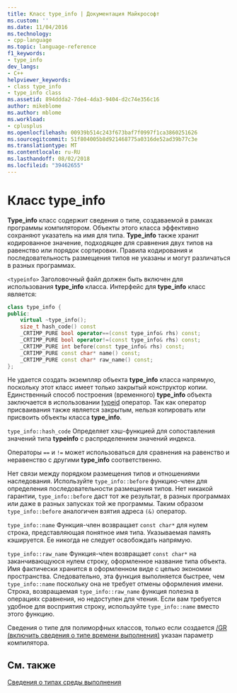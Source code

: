 ```yaml
---
title: Класс type_info | Документация Майкрософт
ms.custom: ''
ms.date: 11/04/2016
ms.technology:
- cpp-language
ms.topic: language-reference
f1_keywords:
- type_info
dev_langs:
- C++
helpviewer_keywords:
- class type_info
- type_info class
ms.assetid: 894ddda2-7de4-4da3-9404-d2c74e356c16
author: mikeblome
ms.author: mblome
ms.workload:
- cplusplus
ms.openlocfilehash: 00939b514c243f673baf7f0997f1ca3860251626
ms.sourcegitcommit: 51f804005b8d921468775a0316de52ad39b77c3e
ms.translationtype: MT
ms.contentlocale: ru-RU
ms.lasthandoff: 08/02/2018
ms.locfileid: "39462655"
---
```

# <a name="typeinfo-class"></a>Класс type_info
**Type_info** класс содержит сведения о типе, создаваемой в рамках программы компилятором. Объекты этого класса эффективно сохраняют указатель на имя для типа. **Type_info** также хранит кодированное значение, подходящее для сравнения двух типов на равенство или порядок сортировки. Правила кодирования и последовательность размещения типов не указаны и могут различаться в разных программах.  
  
 `<typeinfo>` Заголовочный файл должен быть включен для использования **type_info** класса. Интерфейс для **type_info** класс является:  
  
```cpp
class type_info {  
public:  
    virtual ~type_info();  
    size_t hash_code() const  
    _CRTIMP_PURE bool operator==(const type_info& rhs) const;  
    _CRTIMP_PURE bool operator!=(const type_info& rhs) const;  
    _CRTIMP_PURE int before(const type_info& rhs) const;  
    _CRTIMP_PURE const char* name() const;  
    _CRTIMP_PURE const char* raw_name() const;  
};  
```  
  
 Не удается создать экземпляр объекта **type_info** класса напрямую, поскольку этот класс имеет только закрытый конструктор копии. Единственный способ построения (временного) **type_info** объекта заключается в использовании [typeid](../cpp/typeid-operator.md) оператор. Так как оператор присваивания также является закрытым, нельзя копировать или присвоить объекты класса **type_info**.  
  
 `type_info::hash_code` Определяет хэш-функцией для сопоставления значений типа **typeinfo** с распределением значений индекса.  
  
 Операторы `==` и `!=` может использоваться для сравнения на равенство и неравенство с другими **type_info** соответственно.  
  
 Нет связи между порядком размещения типов и отношениями наследования. Используйте `type_info::before` функцию-член для определения последовательности размещения типов. Нет никакой гарантии, `type_info::before` даст тот же результат, в разных программах или даже в разных запусках той же программы. Таким образом `type_info::before` аналогичен взятия адреса `(&)` оператор.  
  
 `type_info::name` Функция-член возвращает `const char*` для нулем строка, представляющая понятное имя типа. Указываемая память кэшируется. Ее никогда не следует освобождать напрямую.  
  
 `type_info::raw_name` Функция-член возвращает `const char*` на заканчивающуюся нулем строку, оформленное название типа объекта. Имя фактически хранится в оформленном виде с целью экономии пространства. Следовательно, эта функция выполняется быстрее, чем `type_info::name` поскольку она не требует отмены оформления имени. Строка, возвращаемая `type_info::raw_name` функция полезна в операциях сравнения, но недоступен для чтения. Если вам требуется удобное для восприятия строку, используйте `type_info::name` вместо этого функцию.  
  
 Сведения о типе для полиморфных классов, только если создается [/GR (включить сведения о типе времени выполнения)](../build/reference/gr-enable-run-time-type-information.md) указан параметр компилятора.  
  
## <a name="see-also"></a>См. также  
 [Сведения о типах среды выполнения](../cpp/run-time-type-information.md)